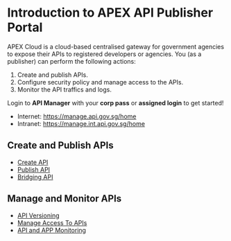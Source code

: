 # Introduction to APEX API Publisher Portal

APEX Cloud is a cloud-based centralised gateway for government agencies to expose their APIs to registered developers or agencies. You (as a publisher) can perform the following actions:

1. Create and publish APIs.
2. Configure security policy and manage access to the APIs.
3. Monitor the API traffics and logs.

Login to **API Manager** with your **corp pass** or **assigned login** to get started!

- Internet: https://manage.api.gov.sg/home
- Intranet: https://manage.int.api.gov.sg/home

## Create and Publish APIs

- [Create API](docs/publisher/create-api)
- [Publish API](docs/publisher/publish-api.md)
- [Bridging API](docs/publisher/bridging-apis.md)

## Manage and Monitor APIs

- [API Versioning](docs/publisher/api-versioning.md)
- [Manage Access To APIs](docs/publisher/manage-access-to-apis.md)
- [API and APP Monitoring](docs/publisher/api-and-app-monitoring.md)
